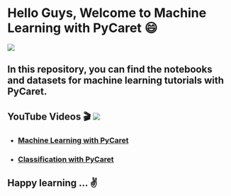 # Hello Guys, Welcome to Machine Learning with PyCaret 😄

![](https://img.freepik.com/free-photo/excited-man-black-denim-jacket-chilling-with-girlfriend-outdoor-portrait-happy-couple-exploring-city_197531-12259.jpg?t=st=1651163021~exp=1651163621~hmac=200667200c07601914be24eac79ce6d812a89192c9be044965f6df69b75e3456&w=1060)

## In this repository, you can find the notebooks and datasets for machine learning tutorials with PyCaret.

## YouTube Videos 🎬  [![](https://img.shields.io/badge/YouTube-Turkish-deeppink?&logo=youtube&logoColor=white)](https://www.youtube.com/c/TirendazAcademy)

- ### [Machine Learning with PyCaret](https://youtu.be/LEJlW6STeB0)
- ### [Classification with PyCaret](https://youtu.be/rIf4TNtMTtk)


## Happy learning ... ✌️ 


